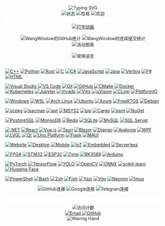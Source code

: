 <!-- 顶部动画标题 -->
<div align="center">
  <img src="https://readme-typing-svg.demolab.com?font=Fira+Code&size=32&duration=2800&pause=2000&color=A9FEF7&center=true&vCenter=true&width=940&lines=嗨，欢迎来到我的GitHub个人空间！;我是WangWindow，很高兴认识你！" alt="Typing SVG" />
</div>

<div align="center">
  
  <!-- 个人简介卡片 -->
  <img src="https://img.shields.io/badge/🌱_状态-学习中-brightgreen" alt="状态" />
  <img src="https://img.shields.io/badge/😄_性格-开朗-blue" alt="性格" />
  <img src="https://img.shields.io/badge/👋_欢迎-交流与合作-orange" alt="欢迎" />
  
</div>

<!-- 分隔线 -->
<img src="https://github.com/heartyang520/HeartYang.github.io/blob/main/share/paomaxian.gif?raw=true" height="20" width="100%">

<!-- 动态打字效果 -->
<div align="center">
  <a href="#">
    <img src="https://readme-typing-svg.herokuapp.com/?lines=屏幕前的生活，不是你我的全部;Code%20with%20passion,%20live%20with%20purpose&center=true&size=27&width=580&height=45" alt="打字动画" />
  </a>
</div>

<br>

<!-- GitHub统计 - 两列并排布局 -->
<div align="center">
  <img height="180em" src="https://github-readme-stats.vercel.app/api?username=WangWindow&show_icons=true&theme=tokyonight&hide_border=true&count_private=true" alt="WangWindow的GitHub统计" />
  <img height="180em" src="https://github-readme-streak-stats.herokuapp.com/?user=WangWindow&theme=tokyonight&hide_border=true" alt="WangWindow的连续提交统计" />
</div>

<!-- 活动图表 -->
<div align="center">
  <img width="95%" src="https://github-readme-activity-graph.vercel.app/graph?username=WangWindow&theme=tokyonight&bg_color=20232a&hide_border=true&area=true" alt="活动图表" />
</div>

<br>

<!-- 常用语言统计 -->
<div align="center">
  <img height="400em" src="https://github-readme-stats.vercel.app/api/top-langs/?username=WangWindow&theme=radical&show_icons=true&hide=verilog,vhdl&layout=donut-vertical&langs_count=10" alt="常用语言" />
</div>

<br>

<!----------------------------------------------------->
<!--编程语言-->
<a href="#"><img src="https://img.shields.io/badge/C++-00599C?style=for-the-badge&logo=cplusplus&logoColor=white" alt="C++" /></a> <a href="#"><img src="https://img.shields.io/badge/Python-3776AB?style=for-the-badge&logo=python&logoColor=white" alt="Python" /></a> <a href="#"><img src="https://img.shields.io/badge/Rust-000000?style=for-the-badge&logo=rust&logoColor=white" alt="Rust" /></a> <a href="#"><img src="https://img.shields.io/badge/C-A8B9CC?style=for-the-badge&logo=c&logoColor=black" alt="C" /></a> <a href="#"><img src="https://img.shields.io/badge/C%23-239120?style=for-the-badge&logo=csharp&logoColor=white" alt="C#" /></a> <a href="#"><img src="https://img.shields.io/badge/JavaScript-F7DF1E?style=for-the-badge&logo=javascript&logoColor=black" alt="JavaScript" /></a> <a href="#"><img src="https://img.shields.io/badge/Java-ED8B00?style=for-the-badge&logo=openjdk&logoColor=white" alt="Java" /></a> <a href="#"><img src="https://img.shields.io/badge/Verilog-FED143?style=for-the-badge&logo=v&logoColor=black" alt="Verilog" /></a> <a href="#"><img src="https://img.shields.io/badge/F%23-378BBA?style=for-the-badge&logo=fsharp&logoColor=white" alt="F#" /></a> <a href="#"><img src="https://img.shields.io/badge/HTML5-E34F26?style=for-the-badge&logo=html5&logoColor=white" alt="HTML" /></a>

<!--开发工具-->
<a href="#"><img src="https://img.shields.io/badge/Visual_Studio-5C2D91?style=for-the-badge&logo=visual-studio&logoColor=white" alt="Visual Studio" /></a> <a href="#"><img src="https://img.shields.io/badge/VS_Code-007ACC?style=for-the-badge&logo=visual-studio-code&logoColor=white" alt="VS Code" /></a> <a href="#"><img src="https://img.shields.io/badge/Git-F05032?style=for-the-badge&logo=git&logoColor=white" alt="Git" /></a> <a href="#"><img src="https://img.shields.io/badge/GitHub-181717?style=for-the-badge&logo=github&logoColor=white" alt="GitHub" /></a> <a href="#"><img src="https://img.shields.io/badge/CMake-064F8C?style=for-the-badge&logo=cmake&logoColor=white" alt="CMake" /></a> <a href="#"><img src="https://img.shields.io/badge/Docker-2496ED?style=for-the-badge&logo=docker&logoColor=white" alt="Docker" /></a> <a href="#"><img src="https://img.shields.io/badge/Kubernetes-326CE5?style=for-the-badge&logo=kubernetes&logoColor=white" alt="Kubernetes" /></a> <a href="#"><img src="https://img.shields.io/badge/Jupyter-F37626?style=for-the-badge&logo=jupyter&logoColor=white" alt="Jupyter" /></a> <a href="#"><img src="https://img.shields.io/badge/Vivado-E01F27?style=for-the-badge&logo=xilinx&logoColor=white" alt="Vivado" /></a> <a href="#"><img src="https://img.shields.io/badge/Vitis-333333?style=for-the-badge&logo=xilinx&logoColor=white" alt="Vitis" /></a> <a href="#"><img src="https://img.shields.io/badge/Keil_μVision-166BBA?style=for-the-badge&logo=arm&logoColor=white" alt="μVision" /></a> <a href="#"><img src="https://img.shields.io/badge/CLion-000000?style=for-the-badge&logo=clion&logoColor=white" alt="CLion" /></a> <a href="#"><img src="https://img.shields.io/badge/PlatformIO-FF7F00?style=for-the-badge&logo=platformio&logoColor=white" alt="PlatformIO" /></a>

<!--操作系统-->
<a href="#"><img src="https://img.shields.io/badge/Windows-0078D6?style=for-the-badge&logo=windows&logoColor=white" alt="Windows" /></a> <a href="#"><img src="https://img.shields.io/badge/WSL-FCC624?style=for-the-badge&logo=linux&logoColor=black" alt="WSL" /></a> <a href="#"><img src="https://img.shields.io/badge/Arch_Linux-1793D1?style=for-the-badge&logo=arch-linux&logoColor=white" alt="Arch Linux" /></a> <a href="#"><img src="https://img.shields.io/badge/Ubuntu-E95420?style=for-the-badge&logo=ubuntu&logoColor=white" alt="Ubuntu" /></a> <a href="#"><img src="https://img.shields.io/badge/Azure-0078D4?style=for-the-badge&logo=microsoft-azure&logoColor=white" alt="Azure" /></a> <a href="#"><img src="https://img.shields.io/badge/FreeRTOS-8ACF17?style=for-the-badge&logo=freertos&logoColor=white" alt="FreeRTOS" /></a> <a href="#"><img src="https://img.shields.io/badge/Debian-A81D33?style=for-the-badge&logo=debian&logoColor=white" alt="Debian" /></a>

<!--包管理器-->
<a href="#"><img src="https://img.shields.io/badge/vcpkg-5C2D91?style=for-the-badge&logo=microsoft&logoColor=white" alt="vcpkg" /></a> <a href="#"><img src="https://img.shields.io/badge/pacman-1793D1?style=for-the-badge&logo=arch-linux&logoColor=white" alt="pacman" /></a> <a href="#"><img src="https://img.shields.io/badge/apt-E95420?style=for-the-badge&logo=debian&logoColor=white" alt="apt" /></a> <a href="#"><img src="https://img.shields.io/badge/MSYS2-09A3D5?style=for-the-badge&logo=windows&logoColor=white" alt="MSYS2" /></a> <a href="#"><img src="https://img.shields.io/badge/pip-3776AB?style=for-the-badge&logo=pypi&logoColor=white" alt="pip" /></a> <a href="#"><img src="https://img.shields.io/badge/Cargo-F46623?style=for-the-badge&logo=rust&logoColor=white" alt="Cargo" /></a> <a href="#"><img src="https://img.shields.io/badge/npm-CB3837?style=for-the-badge&logo=npm&logoColor=white" alt="npm" /></a> <a href="#"><img src="https://img.shields.io/badge/NuGet-004880?style=for-the-badge&logo=nuget&logoColor=white" alt="NuGet" /></a>

<!--数据库-->
<a href="#"><img src="https://img.shields.io/badge/PostgreSQL-316192?style=for-the-badge&logo=postgresql&logoColor=white" alt="PostgreSQL" /></a> <a href="#"><img src="https://img.shields.io/badge/MongoDB-4EA94B?style=for-the-badge&logo=mongodb&logoColor=white" alt="MongoDB" /></a> <a href="#"><img src="https://img.shields.io/badge/Redis-DC382D?style=for-the-badge&logo=redis&logoColor=white" alt="Redis" /></a> <a href="#"><img src="https://img.shields.io/badge/SQLite-07405E?style=for-the-badge&logo=sqlite&logoColor=white" alt="SQLite" /></a> <a href="#"><img src="https://img.shields.io/badge/MySQL-4479A1?style=for-the-badge&logo=mysql&logoColor=white" alt="MySQL" /></a> <a href="#"><img src="https://img.shields.io/badge/SQL%20Server-CC2927?style=for-the-badge&logo=microsoft-sql-server&logoColor=white" alt="SQL Server" /></a>

<!--软件框架-->
<a href="#"><img src="https://img.shields.io/badge/.NET-512BD4?style=for-the-badge&logo=dotnet&logoColor=white" alt=".NET" /></a> <a href="#"><img src="https://img.shields.io/badge/React-20232A?style=for-the-badge&logo=react&logoColor=61DAFB" alt="React" /></a> <a href="#"><img src="https://img.shields.io/badge/Vue.js-35495E?style=for-the-badge&logo=vue.js&logoColor=4FC08D" alt="Vue.js" /></a> <a href="#"><img src="https://img.shields.io/badge/Tauri-FFC131?style=for-the-badge&logo=tauri&logoColor=black" alt="Tauri" /></a> <a href="#"><img src="https://img.shields.io/badge/Blazor-512BD4?style=for-the-badge&logo=blazor&logoColor=white" alt="Blazor" /></a> <a href="#"><img src="https://img.shields.io/badge/Django-092E20?style=for-the-badge&logo=django&logoColor=white" alt="Django" /></a> <a href="#"><img src="https://img.shields.io/badge/Avalonia-8B44AC?style=for-the-badge&logo=.net&logoColor=white" alt="Avalonia" /></a> <a href="#"><img src="https://img.shields.io/badge/WPF-0C54C2?style=for-the-badge&logo=windows&logoColor=white" alt="WPF" /></a> <a href="#"><img src="https://img.shields.io/badge/LVGL-373E47?style=for-the-badge&logo=c&logoColor=white" alt="LVGL" /></a> <a href="#"><img src="https://img.shields.io/badge/Qt-41CD52?style=for-the-badge&logo=qt&logoColor=white" alt="Qt" /></a> <a href="#"><img src="https://img.shields.io/badge/Uno_Platform-5E5E5E?style=for-the-badge&logo=.net&logoColor=white" alt="Uno Platform" /></a> <a href="#"><img src="https://img.shields.io/badge/Flask-000000?style=for-the-badge&logo=flask&logoColor=white" alt="Flask" /></a> <a href="#"><img src="https://img.shields.io/badge/MAUI-512BD4?style=for-the-badge&logo=.net&logoColor=white" alt="MAUI" /></a>

<!--软件平台-->
<a href="#"><img src="https://img.shields.io/badge/Website-000000?style=for-the-badge&logo=internetexplorer&logoColor=white" alt="Website" /></a> <a href="#"><img src="https://img.shields.io/badge/Desktop-0078D6?style=for-the-badge&logo=windows&logoColor=white" alt="Desktop" /></a> <a href="#"><img src="https://img.shields.io/badge/Mobile-3DDC84?style=for-the-badge&logo=android&logoColor=white" alt="Mobile" /></a> <a href="#"><img src="https://img.shields.io/badge/IoT-A81C7D?style=for-the-badge&logo=amazon-aws&logoColor=white" alt="IoT" /></a> <a href="#"><img src="https://img.shields.io/badge/Embedded-FCC624?style=for-the-badge&logo=linux&logoColor=black" alt="Embedded" /></a> <a href="#"><img src="https://img.shields.io/badge/Serverless-FD5750?style=for-the-badge&logo=serverless&logoColor=white" alt="Serverless" /></a>

<!--硬件-->
<a href="#"><img src="https://img.shields.io/badge/FPGA-00629B?style=for-the-badge&logo=xilinx&logoColor=white" alt="FPGA" /></a> <a href="#"><img src="https://img.shields.io/badge/STM32-03234B?style=for-the-badge&logo=stmicroelectronics&logoColor=white" alt="STM32" /></a> <a href="#"><img src="https://img.shields.io/badge/ESP32-E7352C?style=for-the-badge&logo=espressif&logoColor=white" alt="ESP32" /></a> <a href="#"><img src="https://img.shields.io/badge/Zynq-E01F27?style=for-the-badge&logo=xilinx&logoColor=white" alt="Zynq" /></a> <a href="#"><img src="https://img.shields.io/badge/RK3588-E32428?style=for-the-badge&logo=rockchip&logoColor=white" alt="RK3588" /></a> <a href="#"><img src="https://img.shields.io/badge/Arduino-00979D?style=for-the-badge&logo=arduino&logoColor=white" alt="Arduino" /></a>

<!--AI技术-->
<a href="#"><img src="https://img.shields.io/badge/PyTorch-EE4C2C?style=for-the-badge&logo=pytorch&logoColor=white" alt="PyTorch" /></a> <a href="#"><img src="https://img.shields.io/badge/TensorFlow-FF6F00?style=for-the-badge&logo=tensorflow&logoColor=white" alt="TensorFlow" /></a> <a href="#"><img src="https://img.shields.io/badge/YOLO-00FFFF?style=for-the-badge&logo=opencv&logoColor=black" alt="YOLO" /></a> <a href="#"><img src="https://img.shields.io/badge/OpenCV-5C3EE8?style=for-the-badge&logo=opencv&logoColor=white" alt="OpenCV" /></a> <a href="#"><img src="https://img.shields.io/badge/ONNX-005CED?style=for-the-badge&logo=onnx&logoColor=white" alt="ONNX" /></a> <a href="#"><img src="https://img.shields.io/badge/scikit_learn-F7931E?style=for-the-badge&logo=scikit-learn&logoColor=white" alt="scikit-learn" /></a> <a href="#"><img src="https://img.shields.io/badge/Hugging_Face-FFD21E?style=for-the-badge&logo=huggingface&logoColor=black" alt="Hugging Face" /></a>

<!--终端工具-->
<a href="#"><img src="https://img.shields.io/badge/PowerShell-5391FE?style=for-the-badge&logo=windows-terminal&logoColor=white" alt="PowerShell" /></a> <a href="#"><img src="https://img.shields.io/badge/Bash-4EAA25?style=for-the-badge&logo=gnu-bash&logoColor=white" alt="Bash" /></a> <a href="#"><img src="https://img.shields.io/badge/Zsh-F15A24?style=for-the-badge&logo=gnu-bash&logoColor=white" alt="Zsh" /></a> <a href="#"><img src="https://img.shields.io/badge/Fish-394989?style=for-the-badge&logo=terminal&logoColor=white" alt="Fish" /></a> <a href="#"><img src="https://img.shields.io/badge/Yazi-FFA500?style=for-the-badge&logo=file-explorer&logoColor=white" alt="Yazi" /></a> <a href="#"><img src="https://img.shields.io/badge/Vim-019733?style=for-the-badge&logo=vim&logoColor=white" alt="Vim" /></a> <a href="#"><img src="https://img.shields.io/badge/Neovim-57A143?style=for-the-badge&logo=neovim&logoColor=white" alt="Neovim" /></a> <a href="#"><img src="https://img.shields.io/badge/tmux-1BB91F?style=for-the-badge&logo=tmux&logoColor=white" alt="tmux" /></a>
<!----------------------------------------------------->

<!-- 网站连接速度 -->
<div align="center">
  <img src="https://stats.justsong.cn/api/website/?url=https://github.com/&style=flat&logo=github" alt="GitHub连接" />
  <img src="https://stats.justsong.cn/api/website/?url=https://google.com/&style=flat&logo=google" alt="Google连接" />
  <img src="https://stats.justsong.cn/api/website/?url=https://telegram.org/&style=flat&logo=telegram" alt="Telegram连接" />
</div>

<br>

<!-- 分隔线 -->
<img src="https://github.com/heartyang520/HeartYang.github.io/blob/main/share/paomaxian.gif?raw=true" height="20" width="100%">

<!-- 访问计数器 -->
<div align="center">
  <img src="https://profile-counter.glitch.me/WangWindow/count.svg" alt="访问计数" style="border-radius: 15px;" />
</div>

<!-- 社交媒体链接 -->
<div align="center">
  <a href="mailto:你的邮箱@example.com">
    <img src="https://img.shields.io/badge/Email-D14836?style=for-the-badge&logo=gmail&logoColor=white" alt="Email" />
  </a>
  <a href="https://github.com/WangWindow">
    <img src="https://img.shields.io/badge/GitHub-181717?style=for-the-badge&logo=github&logoColor=white" alt="GitHub" />
  </a>
  <!-- 添加其他社交媒体链接 -->
</div>

<!-- 底部动画 -->
<div align="center">
  <img src="https://raw.githubusercontent.com/Tarikul-Islam-Anik/Animated-Fluent-Emojis/master/Emojis/Hand%20gestures/Waving%20Hand.png" alt="Waving Hand" width="65" height="65" />
</div>
